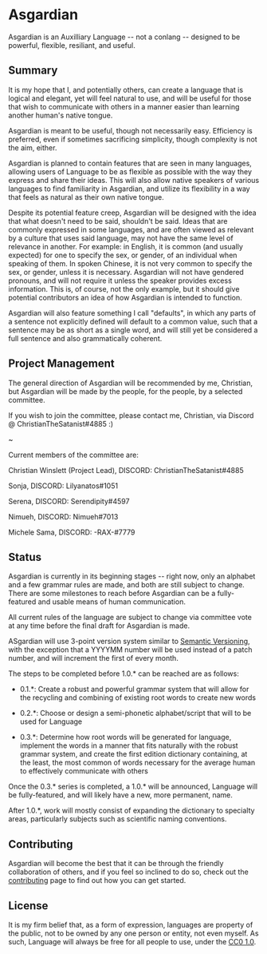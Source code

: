 Asgardian
========

Asgardian is an Auxilliary Language -- not a conlang -- designed to be powerful, flexible, resiliant, and useful.

Summary
-------

It is my hope that I, and potentially others, can create a language that is logical and elegant, yet will feel natural to use, and will be useful for those that wish to communicate with others in a manner easier than learning another human's native tongue.  

Asgardian is meant to be useful, though not necessarily easy. Efficiency is preferred, even if sometimes sacrificing simplicity, though complexity is not the aim, either.

Asgardian is planned to contain features that are seen in many languages, allowing users of Language to be as flexible as possible with the way they express and share their ideas. This will also allow native speakers of various languages to find familiarity in Asgardian, and utilize its flexibility in a way that feels as natural as their own native tongue.

Despite its potential feature creep, Asgardian will be designed with the idea that what doesn't need to be said, shouldn't be said. Ideas that are commonly expressed in some languages, and are often viewed as relevant by a culture that uses said language, may not have the same level of relevance in another. For example: in English, it is common (and usually expected) for one to specify the sex, or gender, of an individual when speaking of them. In spoken Chinese, it is not very common to specify the sex, or gender, unless it is necessary. Asgardian will not have gendered pronouns, and will not require it unless the speaker provides excess information. This is, of course, not the only example, but it should give potential contributors an idea of how Asgardian is intended to function.

Asgardian will also feature something I call "defaults", in which any parts of a sentence not explicitly defined will default to a common value, such that a sentence may be as short as a single word, and will still yet be considered a full sentence and also grammatically coherent.

Project Management
------------------

The general direction of Asgardian will be recommended by me, Christian, but Asgardian will be made by the people, for the people, by a selected committee.

If you wish to join the committee, please contact me, Christian, via Discord @ ChristianTheSatanist#4885 :)

~

Current members of the committee are:

Christian Winslett (Project Lead), DISCORD: ChristianTheSatanist#4885

Sonja, DISCORD: Lilyanatos#1051

Serena, DISCORD: Serendipity#4597

Nimueh, DISCORD: Nimueh#7013

Michele Sama, DISCORD: -RAX-#7779

Status
------

Asgardian is currently in its beginning stages -- right now, only an alphabet and a few grammar rules are made, and both are still subject to change. There are some milestones to reach before Asgardian can be a fully-featured and usable means of human communication.

All current rules of the language are subject to change via committee vote at any time before the final draft for Asgardian is made.

ASgardian will use 3-point version system similar to [Semantic Versioning](https://semver.org/), with the exception that a YYYYMM number will be used instead of a patch number, and will increment the first of every month.

The steps to be completed before 1.0.* can be reached are as follows:

* 0.1.*: Create a robust and powerful grammar system that will allow for the recycling and combining of existing root words to create new words

* 0.2.*: Choose or design a semi-phonetic alphabet/script that will to be used for Language

* 0.3.*: Determine how root words will be generated for language, implement the words in a manner that fits naturally with the robust grammar system, and create the first edition dictionary containing, at the least, the most common of words necessary for the average human to effectively communicate with others

Once the 0.3.* series is completed, a 1.0.* will be announced, Language will be fully-featured, and will likely have a new, more permanent, name.

After 1.0.*, work will mostly consist of expanding the dictionary to specialty areas, particularly subjects such as scientific naming conventions.

Contributing
------------

Asgardian will become the best that it can be through the friendly collaboration of others, and if you feel so inclined to do so, check out the [contributing](https://github.com/drakovyrn/Language/blob/master/CONTRIBUTING.md) page to find out how you can get started.

License
-------

It is my firm belief that, as a form of expression, languages are property of the public, not to be owned by any one person or entity, not even myself. As such, Language will always be free for all people to use, under the [CC0 1.0](https://github.com/drakovyrn/Language/blob/master/LICENSE.txt).
